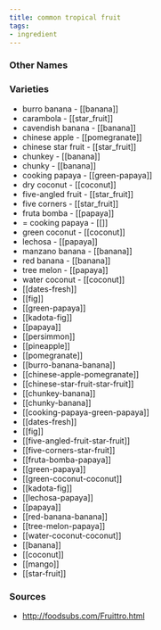 ```yaml
---
title: common tropical fruit
tags:
- ingredient
---
```



### Other Names


### Varieties

* burro banana - [[banana]]
* carambola - [[star_fruit]]
* cavendish banana - [[banana]]
* chinese apple - [[pomegranate]]
* chinese star fruit - [[star_fruit]]
* chunkey - [[banana]]
* chunky - [[banana]]
* cooking papaya - [[green-papaya]]
* dry coconut - [[coconut]]
* five-angled fruit - [[star_fruit]]
* five corners - [[star_fruit]]
* fruta bomba - [[papaya]]
* = cooking papaya - [[]]
* green coconut - [[coconut]]
* lechosa - [[papaya]]
* manzano banana - [[banana]]
* red banana - [[banana]]
* tree melon - [[papaya]]
* water coconut - [[coconut]]
* [[dates-fresh]]
* [[fig]]
* [[green-papaya]]
* [[kadota-fig]]
* [[papaya]]
* [[persimmon]]
* [[pineapple]]
* [[pomegranate]]
* [[burro-banana-banana]]
* [[chinese-apple-pomegranate]]
* [[chinese-star-fruit-star-fruit]]
* [[chunkey-banana]]
* [[chunky-banana]]
* [[cooking-papaya-green-papaya]]
* [[dates-fresh]]
* [[fig]]
* [[five-angled-fruit-star-fruit]]
* [[five-corners-star-fruit]]
* [[fruta-bomba-papaya]]
* [[green-papaya]]
* [[green-coconut-coconut]]
* [[kadota-fig]]
* [[lechosa-papaya]]
* [[papaya]]
* [[red-banana-banana]]
* [[tree-melon-papaya]]
* [[water-coconut-coconut]]
* [[banana]]
* [[coconut]]
* [[mango]]
* [[star-fruit]]

### Sources
* http://foodsubs.com/Fruittro.html
